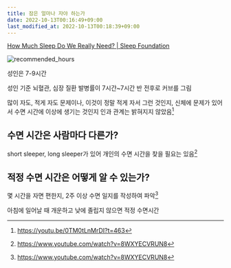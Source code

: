 ```yaml
---
title: 잠은 얼마나 자야 하는가
date: 2022-10-13T00:16:49+09:00
last_modified_at: 2022-10-13T00:18:39+09:00
---
```

[How Much Sleep Do We Really Need? | Sleep Foundation](https://www.sleepfoundation.org/how-sleep-works/how-much-sleep-do-we-really-need)

![recommended_hours](https://www.sleepfoundation.org/wp-content/uploads/2021/03/Sleep_Foundation_Recommended-Sleep_Infographic.jpg)

성인은 7-9시간

성인 기준 뇌혈관, 심장 질환 발병률이 7시간~7시간 반 전후로 커브를 그림

많이 자도, 적게 자도 문제이나, 이것이 정말 적게 자서 그런 것인지, 신체에 문제가 있어서 수면 시간에 이상에 생기는 것인지 인과 관계는 밝혀지지 않았음[^브레인튜브]

[^브레인튜브]: https://youtu.be/0TM0tLnMrDI?t=463

## 수면 시간은 사람마다 다른가?
short sleeper, long sleeper가 있어 개인의 수면 시간을 찾을 필요는 있음[^홍]

## 적정 수면 시간은 어떻게 알 수 있는가?

몇 시간을 자면 편한지, 2주 이상 수면 일지를 작성하여 파악[^홍]

아침에 일어날 때 개운하고 낮에 졸립지 않으면 적정 수면시간

[^홍]: https://www.youtube.com/watch?v=8WXYECVRUN8